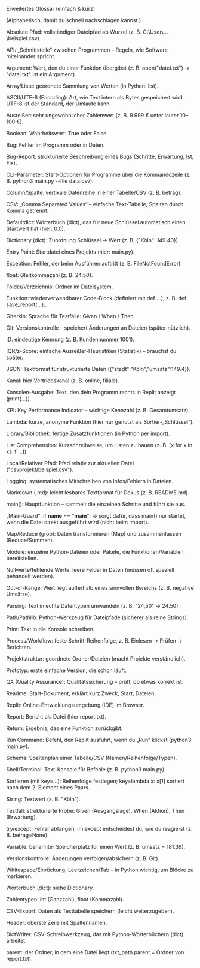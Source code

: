 Erweitertes Glossar (einfach & kurz)

(Alphabetisch, damit du schnell nachschlagen kannst.)

Absolute Pfad: vollständiger Dateipfad ab Wurzel (z. B. C:\User\…\beispiel.csv).

API: „Schnittstelle“ zwischen Programmen – Regeln, wie Software miteinander spricht.

Argument: Wert, den du einer Funktion übergibst (z. B. open("datei.txt") → "datei.txt" ist ein Argument).

Array/Liste: geordnete Sammlung von Werten (in Python: list).

ASCII/UTF-8 (Encoding): Art, wie Text intern als Bytes gespeichert wird. UTF-8 ist der Standard, der Umlaute kann.

Ausreißer: sehr ungewöhnlicher Zahlenwert (z. B. 9.999 € unter lauter 10–100 €).

Boolean: Wahrheitswert: True oder False.

Bug: Fehler im Programm oder in Daten.

Bug-Report: strukturierte Beschreibung eines Bugs (Schritte, Erwartung, Ist, Fix).

CLI-Parameter: Start-Optionen für Programme über die Kommandozeile (z. B. python3 main.py --file data.csv).

Column/Spalte: vertikale Datenreihe in einer Tabelle/CSV (z. B. betrag).

CSV: „Comma Separated Values“ – einfache Text-Tabelle, Spalten durch Komma getrennt.

Defaultdict: Wörterbuch (dict), das für neue Schlüssel automatisch einen Startwert hat (hier: 0.0).

Dictionary (dict): Zuordnung Schlüssel → Wert (z. B. {"Köln": 149.40}).

Entry Point: Startdatei eines Projekts (hier: main.py).

Exception: Fehler, der beim Ausführen auftritt (z. B. FileNotFoundError).

float: Gleitkommazahl (z. B. 24.50).

Folder/Verzeichnis: Ordner im Dateisystem.

Funktion: wiederverwendbarer Code-Block (definiert mit def …), z. B. def save_report(...):.

Gherkin: Sprache für Testfälle: Given / When / Then.

Git: Versionskontrolle – speichert Änderungen an Dateien (später nützlich).

ID: eindeutige Kennung (z. B. Kundennummer 1001).

IQR/z-Score: einfache Ausreißer-Heuristiken (Statistik) – brauchst du später.

JSON: Textformat für strukturierte Daten ({"stadt":"Köln","umsatz":149.4}).

Kanal: hier Vertriebskanal (z. B. online, filiale).

Konsolen-Ausgabe: Text, den dein Programm rechts in Replit anzeigt (print(...)).

KPI: Key Performance Indicator – wichtige Kennzahl (z. B. Gesamtumsatz).

Lambda: kurze, anonyme Funktion (hier nur genutzt als Sortier-„Schlüssel“).

Library/Bibliothek: fertige Zusatzfunktionen (in Python per import).

List Comprehension: Kurzschreibweise, um Listen zu bauen (z. B. [x for x in xs if ...]).

Local/Relativer Pfad: Pfad relativ zur aktuellen Datei ("csvprojekt/beispiel.csv").

Logging: systematisches Mitschreiben von Infos/Fehlern in Dateien.

Markdown (.md): leicht lesbares Textformat für Dokus (z. B. README.md).

main(): Hauptfunktion – sammelt die einzelnen Schritte und führt sie aus.

„Main-Guard“: if __name__ == "__main__": → sorgt dafür, dass main() nur startet, wenn die Datei direkt ausgeführt wird (nicht beim Import).

Map/Reduce (grob): Daten transformieren (Map) und zusammenfassen (Reduce/Summen).

Module: einzelne Python-Dateien oder Pakete, die Funktionen/Variablen bereitstellen.

Nullwerte/fehlende Werte: leere Felder in Daten (müssen oft speziell behandelt werden).

Out-of-Range: Wert liegt außerhalb eines sinnvollen Bereichs (z. B. negative Umsätze).

Parsing: Text in echte Datentypen umwandeln (z. B. "24,50" → 24.50).

Path/Pathlib: Python-Werkzeug für Dateipfade (sicherer als reine Strings).

Print: Text in die Konsole schreiben.

Process/Workflow: feste Schritt-Reihenfolge, z. B. Einlesen → Prüfen → Berichten.

Projektstruktur: geordnete Ordner/Dateien (macht Projekte verständlich).

Prototyp: erste einfache Version, die schon läuft.

QA (Quality Assurance): Qualitätssicherung – prüft, ob etwas korrekt ist.

Readme: Start-Dokument, erklärt kurz Zweck, Start, Dateien.

Replit: Online-Entwicklungsumgebung (IDE) im Browser.

Report: Bericht als Datei (hier report.txt).

Return: Ergebnis, das eine Funktion zurückgibt.

Run Command: Befehl, den Replit ausführt, wenn du „Run“ klickst (python3 main.py).

Schema: Spaltenplan einer Tabelle/CSV (Namen/Reihenfolge/Typen).

Shell/Terminal: Text-Konsole für Befehle (z. B. python3 main.py).

Sortieren (mit key=…): Reihenfolge festlegen; key=lambda x: x[1] sortiert nach dem 2. Element eines Paars.

String: Textwert (z. B. "Köln").

Testfall: strukturierte Probe: Given (Ausgangslage), When (Aktion), Then (Erwartung).

try/except: Fehler abfangen; im except entscheidest du, wie du reagierst (z. B. betrag=None).

Variable: benannter Speicherplatz für einen Wert (z. B. umsatz = 181.39).

Versionskontrolle: Änderungen verfolgen/absichern (z. B. Git).

Whitespace/Einrückung: Leerzeichen/Tab – in Python wichtig, um Blöcke zu markieren.

Wörterbuch (dict): siehe Dictionary.

Zahlentypen: int (Ganzzahl), float (Kommazahl).


CSV-Export: Daten als Texttabelle speichern (leicht weiterzugeben).

Header: oberste Zeile mit Spaltennamen.

DictWriter: CSV-Schreibwerkzeug, das mit Python-Wörterbüchern (dict) arbeitet.

parent: der Ordner, in dem eine Datei liegt (txt_path.parent = Ordner von report.txt).